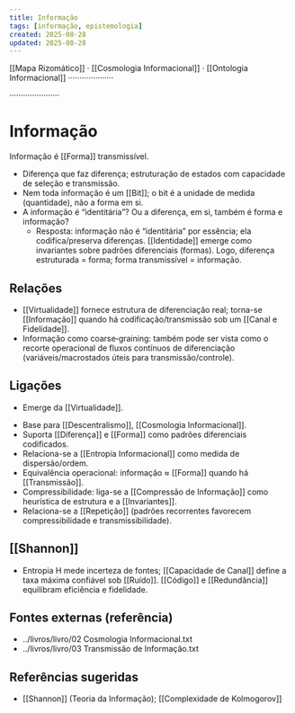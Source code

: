 ```yaml
---
title: Informação
tags: [informação, epistemologia]
created: 2025-08-28
updated: 2025-08-28
---
```

[[Mapa Rizomático]] · [[Cosmologia Informacional]] · [[Ontologia Informacional]] ····················

······················
# Informação

Informação é [[Forma]] transmissível.

- Diferença que faz diferença; estruturação de estados com capacidade de seleção e transmissão.
- Nem toda informação é um [[Bit]]; o bit é a unidade de medida (quantidade), não a forma em si.
- A informação é “identitária”? Ou a diferença, em si, também é forma e informação?
  - Resposta: informação não é “identitária” por essência; ela codifica/preserva diferenças. [[Identidade]] emerge como invariantes sobre padrões diferenciais (formas). Logo, diferença estruturada = forma; forma transmissível = informação.

## Relações
- [[Virtualidade]] fornece estrutura de diferenciação real; torna-se [[Informação]] quando há codificação/transmissão sob um [[Canal e Fidelidade]].
- Informação como coarse‑graining: também pode ser vista como o recorte operacional de fluxos contínuos de diferenciação (variáveis/macrostados úteis para transmissão/controle).

## Ligações
* Emerge da [[Virtualidade]].
- Base para [[Descentralismo]], [[Cosmologia Informacional]].
- Suporta [[Diferença]] e [[Forma]] como padrões diferenciais codificados.
- Relaciona-se a [[Entropia Informacional]] como medida de dispersão/ordem.
- Equivalência operacional: informação ≈ [[Forma]] quando há [[Transmissão]].
- Compressibilidade: liga-se a [[Compressão de Informação]] como heurística de estrutura e a [[Invariantes]].
 - Relaciona-se a [[Repetição]] (padrões recorrentes favorecem compressibilidade e transmissibilidade).

## [[Shannon]]
- Entropia H mede incerteza de fontes; [[Capacidade de Canal]] define a taxa máxima confiável sob [[Ruído]]. [[Código]] e [[Redundância]] equilibram eficiência e fidelidade.

## Fontes externas (referência)
- ../livros/livro/02 Cosmologia Informacional.txt
- ../livros/livro/03 Transmissão de Informação.txt

## Referências sugeridas
- [[Shannon]] (Teoria da Informação); [[Complexidade de Kolmogorov]]
